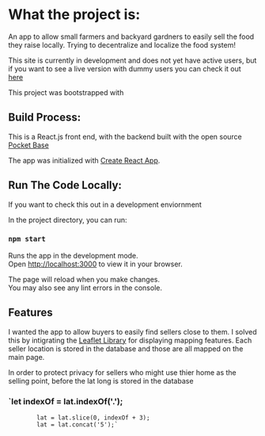 # What the project is:

An app to allow small farmers and backyard gardners to easily sell the food they raise locally.   Trying to decentralize and localize the food system!

This site is currently in development and does not yet have active users, but if you want to see a live version with dummy users you can check it out [here](http://137.184.98.71) 

This project was bootstrapped with 

## Build Process:

This is a React.js front end, with the backend built with the open source [Pocket Base](https://github.com/pocketbase/pocketbase)

The app was initialized with [Create React App](https://github.com/facebook/create-react-app).

## Run The Code Locally:

If you want to check this out in a development enviornment 

In the project directory, you can run:

### `npm start`

Runs the app in the development mode.\
Open [http://localhost:3000](http://localhost:3000) to view it in your browser.

The page will reload when you make changes.\
You may also see any lint errors in the console.

## Features
I wanted the app to allow buyers to easily find sellers close to them.  I solved this by intigrating the [Leaflet Library](https://github.com/Leaflet/Leaflet) for displaying mapping features.  Each seller location is stored in the database and those are all mapped on the main page.  

In order to protect privacy for sellers who might use thier home as the selling point, before the lat long is stored in the database 
### `let indexOf = lat.indexOf('.');
			lat = lat.slice(0, indexOf + 3);
			lat = lat.concat('5');`
